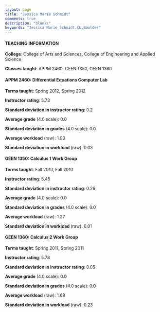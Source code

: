 ```yaml
---
layout: page
title: "Jessica Marie Schmidt" 
comments: true
description: "blanks"
keywords: "Jessica Marie Schmidt,CU,Boulder"
---
```

<head>
<script src="https://ajax.googleapis.com/ajax/libs/jquery/2.1.3/jquery.min.js"></script>
<script src="https://dl.dropboxusercontent.com/s/pc42nxpaw1ea4o9/highcharts.js?dl=0"></script>
<!-- <script src="../assets/js/highcharts.js"></script> -->
<style type="text/css">@font-face {
	font-family: "Bebas Neue";
	src: url(https://www.filehosting.org/file/details/544349/BebasNeue Regular.otf) format("opentype");
	}
	h1.Bebas { 
		font-family: "Bebas Neue", Verdana, Tahoma;
	}
</style>
</head>
	   
#### TEACHING INFORMATION

**College**: College of Arts and Sciences, College of Engineering and Applied Science

**Classes taught**: APPM 2460, GEEN 1350, GEEN 1360

#### APPM 2460: Differential Equations Computer Lab

**Terms taught**: Spring 2012, Spring 2012

**Instructor rating**: 5.73

**Standard deviation in instructor rating**: 0.2

**Average grade** (4.0 scale): 0.0

**Standard deviation in grades** (4.0 scale): 0.0

**Average workload** (raw): 1.03

**Standard deviation in workload** (raw): 0.03

#### GEEN 1350: Calculus 1 Work Group

**Terms taught**: Fall 2010, Fall 2010

**Instructor rating**: 5.45

**Standard deviation in instructor rating**: 0.26

**Average grade** (4.0 scale): 0.0

**Standard deviation in grades** (4.0 scale): 0.0

**Average workload** (raw): 1.27

**Standard deviation in workload** (raw): 0.01

#### GEEN 1360: Calculus 2 Work Group

**Terms taught**: Spring 2011, Spring 2011

**Instructor rating**: 5.78

**Standard deviation in instructor rating**: 0.05

**Average grade** (4.0 scale): 0.0

**Standard deviation in grades** (4.0 scale): 0.0

**Average workload** (raw): 1.68

**Standard deviation in workload** (raw): 0.23

